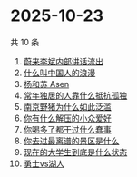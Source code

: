 # 2025-10-23

共 10 条

<!-- BEGIN -->
<!-- 最后更新时间 Thu Oct 23 2025 06:11:24 GMT+0800 (China Standard Time) -->

1. [蔚来李斌内部讲话流出](https://www.zhihu.com/search?q=%E8%94%9A%E6%9D%A5%E6%9D%8E%E6%96%8C%E5%86%85%E9%83%A8%E8%AE%B2%E8%AF%9D%E6%B5%81%E5%87%BA)
1. [什么叫中国人的浪漫](https://www.zhihu.com/search?q=%E4%BB%80%E4%B9%88%E5%8F%AB%E4%B8%AD%E5%9B%BD%E4%BA%BA%E7%9A%84%E6%B5%AA%E6%BC%AB)
1. [杨和苏 Asen](https://www.zhihu.com/search?q=%E6%9D%A8%E5%92%8C%E8%8B%8F%20Asen)
1. [常年独居的人靠什么抵抗孤独](https://www.zhihu.com/search?q=%E5%B8%B8%E5%B9%B4%E7%8B%AC%E5%B1%85%E7%9A%84%E4%BA%BA%E9%9D%A0%E4%BB%80%E4%B9%88%E6%8A%B5%E6%8A%97%E5%AD%A4%E7%8B%AC)
1. [南京野猪为什么如此泛滥](https://www.zhihu.com/search?q=%E5%8D%97%E4%BA%AC%E9%87%8E%E7%8C%AA%E4%B8%BA%E4%BB%80%E4%B9%88%E5%A6%82%E6%AD%A4%E6%B3%9B%E6%BB%A5)
1. [你有什么解压的小众爱好](https://www.zhihu.com/search?q=%E4%BD%A0%E6%9C%89%E4%BB%80%E4%B9%88%E8%A7%A3%E5%8E%8B%E7%9A%84%E5%B0%8F%E4%BC%97%E7%88%B1%E5%A5%BD)
1. [你喝多了都干过什么蠢事](https://www.zhihu.com/search?q=%E4%BD%A0%E5%96%9D%E5%A4%9A%E4%BA%86%E9%83%BD%E5%B9%B2%E8%BF%87%E4%BB%80%E4%B9%88%E8%A0%A2%E4%BA%8B)
1. [你去过最离谱的景区是什么](https://www.zhihu.com/search?q=%E4%BD%A0%E5%8E%BB%E8%BF%87%E6%9C%80%E7%A6%BB%E8%B0%B1%E7%9A%84%E6%99%AF%E5%8C%BA%E6%98%AF%E4%BB%80%E4%B9%88)
1. [现在的大学生到底是什么状态](https://www.zhihu.com/search?q=%E7%8E%B0%E5%9C%A8%E7%9A%84%E5%A4%A7%E5%AD%A6%E7%94%9F%E5%88%B0%E5%BA%95%E6%98%AF%E4%BB%80%E4%B9%88%E7%8A%B6%E6%80%81)
1. [勇士vs湖人](https://www.zhihu.com/search?q=%E5%8B%87%E5%A3%ABvs%E6%B9%96%E4%BA%BA)

<!-- END -->
